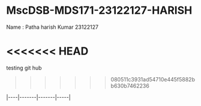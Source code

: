# MscDSB-MDS171-23122127-HARISH
Name : Patha harish Kumar
23122127

<<<<<<< HEAD
=======
testing git hub
>>>>>>> 080511c3931ad54710e445f5882bb630b7462236



|----|-------|-------|-----|
